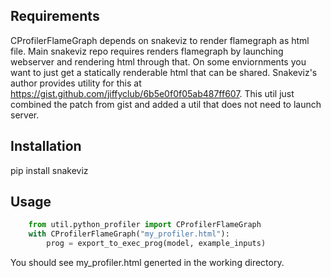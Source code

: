 ## Requirements

CProfilerFlameGraph depends on snakeviz to render flamegraph as html file. Main snakeviz repo requires renders flamegraph by launching webserver and rendering html through that. On some enviornments you want to just get a statically renderable html that can be shared. Snakeviz's author provides utility for this at https://gist.github.com/jiffyclub/6b5e0f0f05ab487ff607. This util just combined the patch from gist and added a util that does not need to launch server.

## Installation

pip install snakeviz

## Usage

```python
    from util.python_profiler import CProfilerFlameGraph
    with CProfilerFlameGraph("my_profiler.html"):
        prog = export_to_exec_prog(model, example_inputs)
```

You should see my_profiler.html generted in the working directory.
